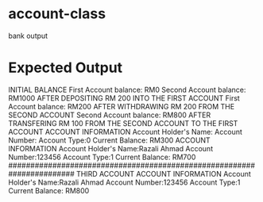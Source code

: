 # account-class
bank output
# Expected Output
INITIAL BALANCE
First Account balance: RM0
Second Account balance: RM1000
AFTER DEPOSITING RM 200 INTO THE FIRST ACCOUNT
First Account balance: RM200
AFTER WITHDRAWING RM 200 FROM THE SECOND ACCOUNT
Second Account balance: RM800
AFTER TRANSFERING RM 100 FROM THE SECOND ACCOUNT TO THE FIRST
ACCOUNT
ACCOUNT INFORMATION
Account Holder's Name:
Account Number:
Account Type:0
Current Balance: RM300
ACCOUNT INFORMATION
Account Holder's Name:Razali Ahmad
Account Number:123456
Account Type:1
Current Balance: RM700
#######################################################################
THIRD ACCOUNT
ACCOUNT INFORMATION
Account Holder's Name:Razali Ahmad
Account Number:123456
Account Type:1
Current Balance: RM800
